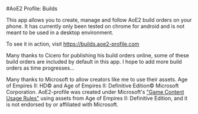 #AoE2 Profile: Builds

This app allows you to create, manage and follow AoE2 build orders on your phone.
It has currently only been tested on chrome for android and is not meant to be used in a desktop environment.

To see it in action, visit https://builds.aoe2-profile.com

Many thanks to Cicero for publishing his build orders online, some of these build orders are included by default in this app. I hope to add more build orders as time progresses...

Many thanks to Microsoft to allow creators like me to use their assets. Age of Empires II: HD© and Age of Empires II: Definitive Edition© Microsoft Corporation. AoE2-profile was created under Microsoft's ["Game Content Usage Rules"](https://www.xbox.com/en-US/developers/rules) using assets from Age of Empires II: Definitive Edition, and it is not endorsed by or affiliated with Microsoft.